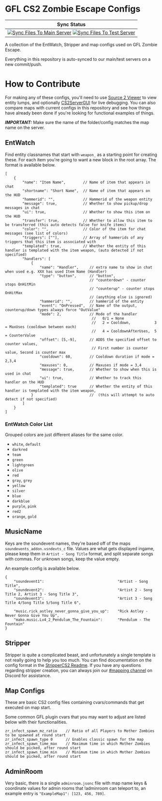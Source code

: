 # GFL CS2 Zombie Escape Configs

| Sync Status |
|:-----------:|
| [![Sync Files To Main Server](https://github.com/gflze/CS2-ZE-Configs/actions/workflows/ci-master-main.yml/badge.svg)](https://github.com/gflze/CS2-ZE-Configs/actions) [![Sync Files To Test Server](https://github.com/gflze/CS2-ZE-Configs/actions/workflows/ci-master-test.yml/badge.svg)](https://github.com/gflze/CS2-ZE-Configs/actions) |


A collection of the EntWatch, Stripper and map configs used on GFL Zombie Escape.

Everything in this repository is auto-synced to our main/test servers on a new commit/push.

# How to Contribute

For making any of these configs, you'll need to use [Source 2 Viewer](https://valveresourceformat.github.io/) to view entity lumps, and optionally [CS2ServerGUI](https://github.com/Source2ZE/CS2ServerGUI) for live debugging. You can also compare maps with current configs in this repository and see how things have already been done if you're looking for functional examples of things.

**_IMPORTANT:_** Make sure the name of the folder/config matches the map name on the server.

## EntWatch

Find entity classnames that start with `weapon_` as a starting point for creating these. For each item you're going to want a new block in the root array. The format is available below.

```jsonc
[
    {
        "name": "Item Name",        // Name of item that appears in chat
        "shortname": "Short Name",  // Name of item that appears on the HUD
        "hammerid": "",             // Hammerid of the weapon entity
        "message": true,            // Whether to show pickup/drop messages in chat
        "ui": true,                 // Whether to show this item on the HUD
        "transfer": true,           // Whether to allow this item to be transferred (this auto detects false for knife items)
        "color": "",                // Color of the item for chat messages (see list of colors)
        "triggers": [""],           // Array of hammerids of any triggers that this item is associated with
        "templated": true,          // Whether the entity of this handler is templated with the item weapon, (auto detected if not specified)
        "handlers": [
            {
                "name": "Handler",     // extra name to show in chat when used e.g. XXX has used Item Name (Handler)
                "type": "button",      // "button",
                                       // "counterdown" - counter stops OnHitMin
                                       // "counterup" - counter stops OnHitMax
                                       // (anything else is ignored)
                "hammerid": "",        // hammerid of the entity
                "event": "OnPressed",  // Name of the output, counterup/down types always force "OutValue"
                "mode": 2,             // Mode of the handler
                                        //   0/1 = None
                                        //   2 = Cooldown,           3 = MaxUses (cooldown between each)
                                        //   4 = CooldownAfterUses,  5 = CounterValue
                "offset": [5,-9],      // ADDS the specified offset to counter values, 
                                        // First number is counter value, Second is counter max
                "cooldown": 60,        // Cooldown duration if mode = 2,3,4
                "maxuses": 0,          // Maxuses if mode = 3,4
                "message": true,       // Whether to show when this is used in chat
                "ui": true,            // Whether to track this handler on the HUD
                "templated": true      // Whether the entity of this handler is templated with the item weapon, 
            }                          //  (this will attempt to auto detect if not specified)
        ]
    }
]
```

### EntWatch Color List

Grouped colors are just different aliases for the same color.

- `white`, `default`
- `darkred`
- `team`
- `green`
- `lightgreen`
- `olive`
- `red`
- `gray`, `grey`
- `yellow`
- `silver`
- `blue`
- `darkblue`
- `purple`, `pink`
- `red2`
- `orange`, `gold`

## MusicName

Keys are the soundevent names, they're based off of the maps `soundevents_addon.vsndevts_c` file. Values are what gets displayed ingame, please keep them in `Artist - Song Title` format, and split separate songs with commas. For unknown songs, keep the value empty.

An example config is available below.

```jsonc
{
    "soundevent1":                                  "Artist - Song Title",
    "soundevent2":                                  "Artist 2 - Song Title 2, Artist 3 - Song Title 3",
    "soundevent3":                                  "Artist 3 - Song Title 4/Song Title 5/Song Title 6",

    "music.rick_astley_never_gonna_give_you_up":    "Rick Astley - Never Gonna Give You Up",
    "mako.music.Lv4_2_Pendulum_The_Fountain":       "Pendulum - The Fountain"
}
```

## Stripper

Stripper is quite a complicated beast, and unfortunately a single template is not really going to help you too much. You can find documentation on the config format in the [StripperCS2 Readme](https://github.com/Source2ZE/StripperCS2?tab=readme-ov-file#configuration). If you have any questions regarding stripper creation, you can always join our [#mapping channel](https://discord.gg/zh2CVSM) on Discord for assistance.

## Map Configs

These are basic CS2 config files containing cvars/commands that get executed on map start.

Some common GFL plugin cvars that you may want to adjust are listed below with their functionalities.
```
zr_infect_spawn_mz_ratio	// Ratio of all Players to Mother Zombies to be spawned at round start
zr_infect_spawn_type 0		// Enables classic spawn for the map
zr_infect_spawn_time_max	// Maximum time in which Mother Zombies should be picked, after round start
zr_infect_spawn_time_min	// Minimum time in which Mother Zombies should be picked, after round start
```

## AdminRoom

Very basic, there is a single `adminroom.jsonc` file with map name keys & coordinate values for admin rooms that !adminroom can teleport to, an example entry is `"ExampleMap1": [123, 456, 789]`.